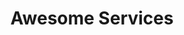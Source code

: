 ---
title: "Awesome Services"
watermark: "service"
description: "Claritas est etiam processus dynamicus, qui sequitur mutationem consuetudium lectorum. Mirum est notare quam littera gothica,quam nunc putamus parum claram anteposuerit."
layout: "service"
weight: 3
prev_page: "about/"
next_page: "resume/"

#### Service Item ####
services:
- name : Creative <br> Design
  content : "Claritas est etiam processus dynamicus, qui sequitur mutationem consue."
  
- name : Responsive <br> Layout
  content : "Claritas est etiam processus dynamicus, qui sequitur mutationem consue."
  
- name : User <br> Friendly
  content : "Claritas est etiam processus dynamicus, qui sequitur mutationem consue."
  
- name : Lovely <br> Animation
  content : "Claritas est etiam processus dynamicus, qui sequitur mutationem consue."
  
- name : Ready to <br> launch
  content : "Claritas est etiam processus dynamicus, qui sequitur mutationem consue."
---